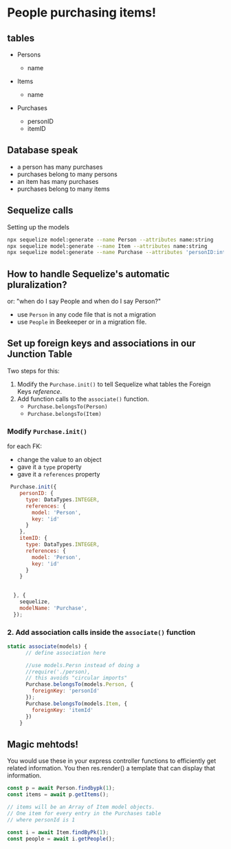 # People purchasing items!


## tables

- Persons
    - name

- Items
    - name

- Purchases
    - personID
    - itemID

## Database speak

- a person has many purchases
- purchases belong to many persons 
- an item has many purchases
- purchases belong to many items

## Sequelize calls

Setting up the models

```sh
npx sequelize model:generate --name Person --attributes name:string
npx sequelize model:generate --name Item --attributes name:string
npx sequelize model:generate --name Purchase --attributes 'personID:integer, itemID:integer'

```

## How to handle Sequelize's automatic pluralization?
 or: "when do I say People and when do I say Person?"

 - use `Person` in any code file that is not a migration
 - use `People` in Beekeeper or in a migration file.

## Set up foreign keys and associations in our Junction Table

Two steps for this:
1. Modify the `Purchase.init()` to tell Sequelize what tables the Foreign Keys _reference_.
2. Add function calls to the `associate()` function.
    - `Purchase.belongsTo(Person)`
    - `Purchase.belongsTo(Item)`

### Modify `Purchase.init()`

for each FK:
- change the value to an object
- gave it a `type` property
- gave it a `references` property

```js
 Purchase.init({
    personID: {
      type: DataTypes.INTEGER,
      references: {
        model: 'Person',
        key: 'id'
      }
    },
    itemID: {
      type: DataTypes.INTEGER,
      references: {
        model: 'Person',
        key: 'id'
      }
    }

  
  }, {
    sequelize,
    modelName: 'Purchase',
  });
  ```
### 2. Add association calls inside the `associate()` function

```js
static associate(models) {
      // define association here

      //use models.Persn instead of doing a 
      //require('./person),
      // this avoids "circular imports"
      Purchase.belongsTo(models.Person, {
        foreignKey: 'personId'
      });
      Purchase.belongsTo(models.Item, {
        foreignKey: 'itemId'
      })
    }
```


## Magic mehtods!

You would use these in your express controller functions to efficiently get related information. You then res.render() a template that can display that information.

```js
const p = await Person.findbypk(1);
const items = await p.getItems();

// items will be an Array of Item model objects.
// One item for every entry in the Purchases table
// where personId is 1

const i = await Item.findByPk(1);
const people = await i.getPeople();
```